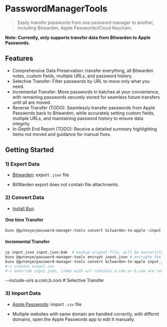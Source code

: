 # PasswordManagerTools

> Easily transfer passwords from one password manager to another, including Bitwarden, Apple Passwords/iCloud Keychain.

**Note: Currently, only supports transfer data from Bitwarden to Apple Passwords.**

## Features

- Comprehensive Data Preservation: transfer everything, all Bitwarden notes, custom fields, multiple URLs, and password history.
- Selective Transfer: Filter passwords by URL to move only what you need.
- Incremental Transfer: Move passwords in batches at your convenience, with remaining passwords securely stored for seamless future transfers until all are moved.
- Reverse Transfer (TODO): Seamlessly transfer passwords from Apple Passwords back to Bitwarden, while accurately setting custom fields, multiple URLs, and maintaining password history to ensure data integrity.
- In-Depth End Report (TODO): Receive a detailed summary highlighting items not moved and guidance for manual fixes.

## Getting Started

### 1) Export Data

- [Bitwarden](https://bitwarden.com/help/export-your-data): export `.json` file

- BitWarden export does not contain file attachments.

### 2) Convert Data

- [Install Bun](https://bun.sh/docs/installation)

#### One time Transfer

```sh
bunx @gutenye/password-manager-tools convert bitwarden-to-apple <input.json> <output.csv>
```

#### Incremental Transfer

```sh
cp input.json input.json.bak  # backup orignal file, will be overwritten later
bunx @gutenye/password-manager-tools encrypt input.json # encrypte the file, to be used in the future
bunx @gutenye/password-manager-tools convert bitwarden-to-apple input.json output.csv --include-uris a.com,b.com
#-> creates output.csv
#-> override input.json, items with url contains a.com or b.com are removed
```

  --include-uris a.com,b.com # Selective Transfer

### 3) Import Data

- [Apple Passwords](https://support.apple.com/guide/passwords/import-mchl2f1a184c/1.0/mac): import `.csv` file

- Multiple websites with same domain are handled correctly, with differnt domains, open the Apple Passwords app to edit it manually.
